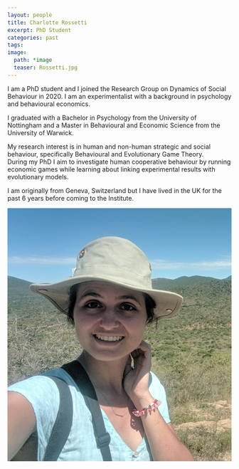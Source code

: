 ```yaml
---
layout: people
title: Charlotte Rossetti
excerpt: PhD Student
categories: past
tags:
image:
  path: *image
  teaser: Rossetti.jpg
---
```


<div>
    <p>
    I am a PhD student and I joined the Research Group on Dynamics of Social Behaviour in 2020.
    I am an experimentalist with a background in psychology and behavioural economics. 
    </p>
    <p>
    I graduated with a Bachelor in Psychology from the University of Nottingham
    and a Master in Behavioural and Economic Science from the University of Warwick. 
    </p>
    <p>
    My research interest is in human and non-human strategic and social behaviour,
    specifically Behavioural and Evolutionary Game Theory. <br> During my PhD I aim to investigate
    human cooperative behaviour by running economic games while learning about linking experimental
    results with evolutionary models.
    </p>
    <p>
    I am originally from Geneva, Switzerland
    but I have lived in the UK for the past 6 years before coming to the Institute.
    </p>
</div>
    

<div id="socialMedia" style="text-align:center">
    <a href="rossetti@evolbio.mpg.de" title="Email"><i style="font-size:24px" class="fa fa-envelope"></i></a>
    <a href="https://twitter.com/charlotteslross"><i style="font-size:24px" class="fa fa-twitter"></i></a>
</div>

<img src="../../images/Rossetti.jpg" class="center">
